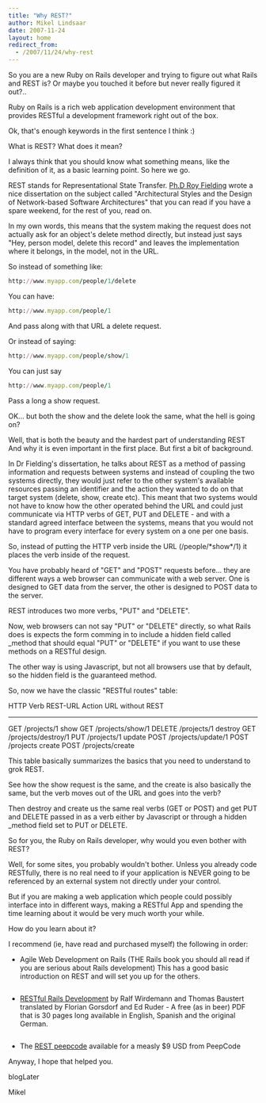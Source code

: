 ```yaml
---
title: "Why REST?"
author: Mikel Lindsaar
date: 2007-11-24
layout: home
redirect_from:
  - /2007/11/24/why-rest
---
```

So you are a new Ruby on Rails developer and trying to figure out what
Rails and REST is? Or maybe you touched it before but never really
figured it out?..

Ruby on Rails is a rich web application development environment that
provides RESTful a development framework right out of the box.

Ok, that's enough keywords in the first sentence I think :)

What is REST? What does it mean?

I always think that you should know what something means, like the
definition of it, as a basic learning point. So here we go.

REST stands for Representational State Transfer. [Ph.D Roy
Fielding](http://www.ics.uci.edu/~fielding/pubs/dissertation/top.htm)
wrote a nice dissertation on the subject called "Architectural Styles
and the Design of Network-based Software Architectures" that you can
read if you have a spare weekend, for the rest of you, read on.

In my own words, this means that the system making the request does not
actually ask for an object's delete method directly, but instead just
says "Hey, person model, delete this record" and leaves the
implementation where it belongs, in the model, not in the URL.

So instead of something like:

``` ruby
http://www.myapp.com/people/1/delete
```

You can have:

``` ruby
http://www.myapp.com/people/1
```

And pass along with that URL a delete request.

Or instead of saying:

``` ruby
http://www.myapp.com/people/show/1
```

You can just say

``` ruby
http://www.myapp.com/people/1
```

Pass a long a show request.

OK... but both the show and the delete look the same, what the hell is
going on?

Well, that is both the beauty and the hardest part of understanding REST
And why it is even important in the first place. But first a bit of
background.

In Dr Fielding's dissertation, he talks about REST as a method of
passing information and requests between systems and instead of coupling
the two systems directly, they would just refer to the other system's
available resources passing an identifier and the action they wanted to
do on that target system (delete, show, create etc). This meant that two
systems would not have to know how the other operated behind the URL and
could just communicate via HTTP verbs of GET, PUT and DELETE - and with
a standard agreed interface between the systems, means that you would
not have to program every interface for every system on a one per one
basis.

So, instead of putting the HTTP verb inside the URL (/people/\*show\*/1)
it places the verb inside of the request.

You have probably heard of "GET" and "POST" requests before... they are
different ways a web browser can communicate with a web server. One is
designed to GET data from the server, the other is designed to POST data
to the server.

REST introduces two more verbs, "PUT" and "DELETE".

Now, web browsers can not say "PUT" or "DELETE" directly, so what Rails
does is expects the form comming in to include a hidden field called
\_method that should equal "PUT" or "DELETE" if you want to use these
methods on a RESTful design.

The other way is using Javascript, but not all browsers use that by
default, so the hidden field is the guaranteed method.

So, now we have the classic "RESTful routes" table:

  HTTP Verb   REST-URL      Action    URL without REST
  ----------- ------------- --------- -------------------------
  GET         /projects/1   show      GET /projects/show/1
  DELETE      /projects/1   destroy   GET /projects/destroy/1
  PUT         /projects/1   update    POST /projects/update/1
  POST        /projects     create    POST /projects/create

This table basically summarizes the basics that you need to understand
to grok REST.

See how the show request is the same, and the create is also basically
the same, but the verb moves out of the URL and goes into the verb?

Then destroy and create us the same real verbs (GET or POST) and get PUT
and DELETE passed in as a verb either by Javascript or through a hidden
\_method field set to PUT or DELETE.

So for you, the Ruby on Rails developer, why would you even bother with
REST?

Well, for some sites, you probably wouldn't bother. Unless you already
code RESTfully, there is no real need to if your application is NEVER
going to be referenced by an external system not directly under your
control.

But if you are making a web application which people could possibly
interface into in different ways, making a RESTful App and spending the
time learning about it would be very much worth your while.

How do you learn about it?

I recommend (ie, have read and purchased myself) the following in order:

-   Agile Web Development on Rails (THE Rails book you should all read
if you are serious about Rails development) This has a good basic
introduction on REST and will set you up for the others.

```<!-- -->
```
-   [RESTful Rails Development](http://www.b-simple.de/documents) by
Ralf Wirdemann and Thomas Baustert translated by Florian Gorsdorf
and Ed Ruder - A free (as in beer) PDF that is 30 pages long
available in English, Spanish and the original German.

```<!-- -->
```
-   The [REST peepcode](http://peepcode.com/products/restful-rails)
available for a measly \$9 USD from PeepCode

Anyway, I hope that helped you.

blogLater

Mikel
